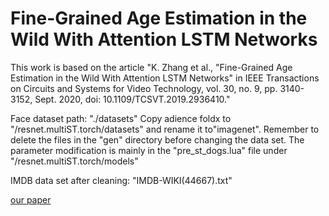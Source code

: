 # Fine-Grained Age Estimation in the Wild With Attention LSTM Networks
This work is based on the article "K. Zhang et al., "Fine-Grained Age Estimation in the Wild With Attention LSTM Networks" in IEEE Transactions on Circuits and Systems for Video Technology, vol. 30, no. 9, pp. 3140-3152, Sept. 2020, doi: 10.1109/TCSVT.2019.2936410."

Face dataset path: "./datasets"
Copy adience foldx to "/resnet.multiST.torch/datasets" and rename it to"imagenet".
Remember to delete the files in the "gen" directory before changing the data set.
The parameter modification is mainly in the "pre_st_dogs.lua" file under "/resnet.multiST.torch/models"

IMDB data set after cleaning: "IMDB-WIKI(44667).txt"

[our paper](https://ieeexplore.ieee.org/document/8807207)
